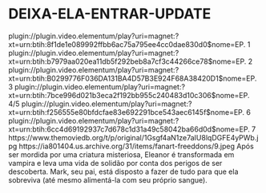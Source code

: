 # DEIXA-ELA-ENTRAR-UPDATE


<item>
<title>[COLOR silver][B] DEIXA ELA ENTRAR 1º TEMPORADA [/COLOR][/B][COLOR yellow]  FULL HD  [B][/COLOR][/B]</title>
<link>plugin://plugin.video.elementum/play?uri=magnet:?xt=urn:btih:8f1de1e089992ffbb6ac75a795ee4cc0dae830d0$nome=EP. 1</link>
<link>plugin://plugin.video.elementum/play?uri=magnet:?xt=urn:btih:b7979aa020ea11db5f292beb8a7cf3c44266ce78$nome=EP. 2</link>
<link>plugin://plugin.video.elementum/play?uri=magnet:?xt=urn:btih:B0299776F036DA131BA4D57B3E924F68A38420D1$nome=EP. 3</link>
<link>plugin://plugin.video.elementum/play?uri=magnet:?xt=urn:btih:7bce996d021b3eca2f192bb955c240483d10c306$nome=EP. 4/5</link>
<link>plugin://plugin.video.elementum/play?uri=magnet:?xt=urn:btih:f256555e80bfdcfae83e692291bce543aec6145f$nome=EP. 6</link>
<link>plugin://plugin.video.elementum/play?uri=magnet:?xt=urn:btih:6cc4d69192937c7d678c1d31a49c58042ba66d0d$nome=EP. 7</link>
<thumbnail>https://www.themoviedb.org/t/p/original/1Gsgf4aN1ze7aIU8lqDGFE4yPWb.jpg</thumbnail>
<fanart>https://ia801404.us.archive.org/31/items/fanart-freeddons/9.jpeg</fanart>
<info>Após ser mordida por uma criatura misteriosa, Eleanor é transformada em vampira e leva uma vida de solidão por conta dos perigos de ser descoberta. Mark, seu pai, está disposto a fazer de tudo para que ela sobreviva (até mesmo alimentá-la com seu próprio sangue).</info>
</item> 
